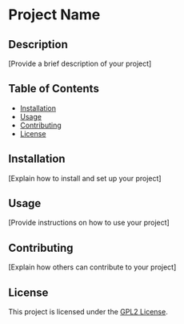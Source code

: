 # Project Name

## Description

[Provide a brief description of your project]

## Table of Contents

- [Installation](#installation)
- [Usage](#usage)
- [Contributing](#contributing)
- [License](#license)

## Installation

[Explain how to install and set up your project]

## Usage

[Provide instructions on how to use your project]

## Contributing

[Explain how others can contribute to your project]

## License

This project is licensed under the [GPL2 License](https://www.gnu.org/licenses/gpl-2.0.html).
